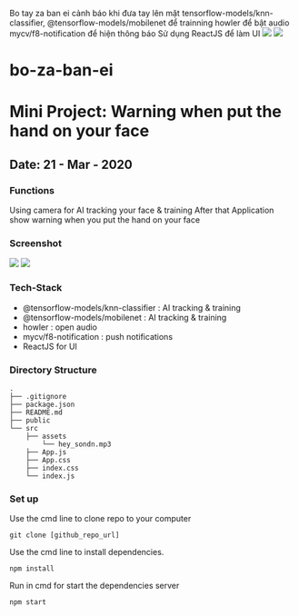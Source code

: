 Bo tay za ban ei
cảnh báo khi đưa tay lên mặt
tensorflow-models/knn-classifier, @tensorflow-models/mobilenet để trainning 
howler để bật audio
mycv/f8-notification để hiện thông báo 
Sử dụng ReactJS để làm UI
<img src="https://i.imgur.com/DAviqwF.png" />
<img src="https://i.imgur.com/bapf8EI.png" />

# bo-za-ban-ei

# Mini Project: Warning when put the hand on your face

## Date: 21 - Mar - 2020

### Functions

Using camera for AI tracking your face & training
After that Application show warning when you put the hand on your face

### Screenshot
<img src="https://i.imgur.com/DAviqwF.png" />
<img src="https://i.imgur.com/bapf8EI.png" />

### Tech-Stack
- @tensorflow-models/knn-classifier : AI tracking & training
- @tensorflow-models/mobilenet : AI tracking & training
- howler : open audio
- mycv/f8-notification : push notifications
- ReactJS for UI

### Directory Structure
```
.
├── .gitignore
├── package.json
├── README.md
├── public
└── src
    ├── assets
        └── hey_sondn.mp3
    ├── App.js
    ├── App.css
    ├── index.css
    └── index.js
``` 

### Set up

Use the cmd line to clone repo to your computer
```
git clone [github_repo_url]
```
Use the cmd line to install dependencies.
```
npm install
```
Run in cmd for start the dependencies server
```
npm start
```
